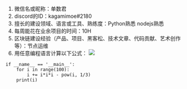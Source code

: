 1. 微信名或昵称：单数君
2. discord的ID：kagamimoe#2180
3. 擅长的建设领域、语言或工具、熟练度：Python熟悉 nodejs熟悉
4. 每周能花在业余项目的时间：10H
5. 区块链建设经验（产品、项目、黑客松、技术文章、代码贡献、艺术创作等）：节点运维 
6. 用任意编程语言计算以下公式：
![](https://latex.codecogs.com/svg.image?\sum_{n=1}^{100}\left&space;(n^{3}-\sqrt[3]{n}&space;\right&space;))


```
if __name__ == '__main__':
    for i in range(100):
        i += i*i*i - pow(i, 1/3)
    print(i)
```

